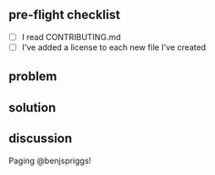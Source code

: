 ## pre-flight checklist

- [ ] I read CONTRIBUTING.md
- [ ] I've added a license to each new file I've created

## problem

<!-- A short description of the problem -->

## solution

<!-- How this PR solves it -->

## discussion

<!-- Any other conversation on the topic -->

Paging @benjspriggs!
